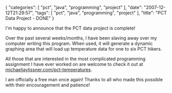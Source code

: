 {
    "categories": [
        "pct", 
        "java", 
        "programming", 
        "project"
    ], 
    "date": "2007-12-12T21:29:57", 
    "tags": [
        "pct", 
        "java", 
        "programming", 
        "project"
    ], 
    "title": "PCT Data Project - DONE"
}

I'm happy to announce that the PCT data project is complete! 

Over the past several weeks/months, I have been slaving away over my computer writing this program. When used, it will generate a dynamic graphing area that will load up temperature data for one to six PCT hikers. 

All those that are interested in the most complicated programming assignment I have ever worked on are welcome to check it out at <a href="http://www.michaeljaylissner.com/pct-temperatures">michaeljaylissner.com/pct-temperatures</a>.

I am officially a free man once again! Thanks to all who made this possible with their encouragement and patience! 